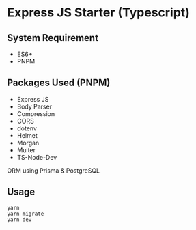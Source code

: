 # Express JS Starter (Typescript)

## System Requirement

-   ES6+
-   PNPM

## Packages Used (PNPM)

-   Express JS
-   Body Parser
-   Compression
-   CORS
-   dotenv
-   Helmet
-   Morgan
-   Multer
-   TS-Node-Dev

ORM using Prisma & PostgreSQL

## Usage

```
yarn
yarn migrate
yarn dev
```
